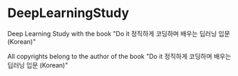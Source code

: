 # DeepLearningStudy
Deep Learning Study with the book "Do it 정직하게 코딩하며 배우는 딥러닝 입문 (Korean)"

All copyrights belong to the author of the book "Do it 정직하게 코딩하며 배우는 딥러닝 입문 (Korean)"
